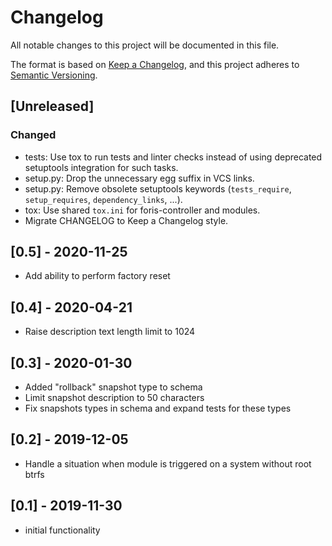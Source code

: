 # Changelog

All notable changes to this project will be documented in this file.

The format is based on [Keep a Changelog](https://keepachangelog.com/en/1.0.0/),
and this project adheres to [Semantic Versioning](https://semver.org/spec/v2.0.0.html).

## [Unreleased]

### Changed
- tests: Use tox to run tests and linter checks instead of using deprecated
  setuptools integration for such tasks.
- setup.py: Drop the unnecessary egg suffix in VCS links.
- setup.py: Remove obsolete setuptools keywords (`tests_require`,
  `setup_requires`, `dependency_links`, ...).
- tox: Use shared `tox.ini` for foris-controller and modules.
- Migrate CHANGELOG to Keep a Changelog style.

## [0.5] - 2020-11-25

- Add ability to perform factory reset

## [0.4] - 2020-04-21

- Raise description text length limit to 1024

## [0.3] - 2020-01-30

- Added "rollback" snapshot type to schema
- Limit snapshot description to 50 characters
- Fix snapshots types in schema and expand tests for these types

## [0.2] - 2019-12-05

- Handle a situation when module is triggered on a system without root btrfs

## [0.1] - 2019-11-30

- initial functionality
